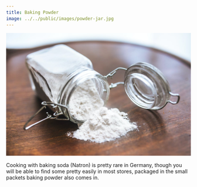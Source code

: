 ```yaml
---
title: Baking Powder
image: ../../public/images/powder-jar.jpg
---
```


![Baking Powder](../../public/images/powder-jar.jpg)

Cooking with baking soda (Natron) is pretty rare in Germany, though you will be able to find some pretty easily in most stores, packaged in the small packets baking powder also comes in.